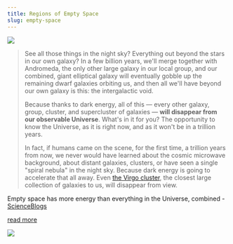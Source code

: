 ```yaml
---
title: Regions of Empty Space
slug: empty-space
---
```


<img className="flush" src="/image/ris.sm.jpg" data-source="Heliophysics Resources - NASA" data-link="http://sec.gsfc.nasa.gov/sec_resources_imagegallery.htm">

> See all those things in the night sky? Everything out beyond the stars in our own galaxy? In a few billion years, we'll merge together with Andromeda, the only other large galaxy in our local group, and our combined, giant elliptical galaxy will eventually gobble up the remaining dwarf galaxies orbiting us, and then all we'll have beyond our own galaxy is this: the intergalactic void.
>
> Because thanks to dark energy, all of this — every other galaxy, group, cluster, and supercluster of galaxies — **will disappear from our observable Universe**. What's in it for you? The opportunity to know the Universe, as it is right now, and as it won't be in a trillion years.
>
> In fact, if humans came on the scene, for the first time, a trillion years from now, we never would have learned about the cosmic microwave background, about distant galaxies, clusters, or have seen a single "spiral nebula" in the night sky. Because dark energy is going to accelerate that all away. Even [the Virgo cluster](http://en.wikipedia.org/wiki/Virgo_Cluster), the closest large collection of galaxies to us, will disappear from view.

<attr>Empty space has more energy than everything in the Universe, combined - <a href="http://scienceblogs.com/startswithabang/2012/07/26/empty-space-has-more-energy-than-everything-in-the-universe-combined/">ScienceBlogs</a></attr>

<a href="http://scienceblogs.com/startswithabang/2012/07/26/empty-space-has-more-energy-than-everything-in-the-universe-combined/" className="next">read more</a>

<img src="/image/questions.png" className="shins">
